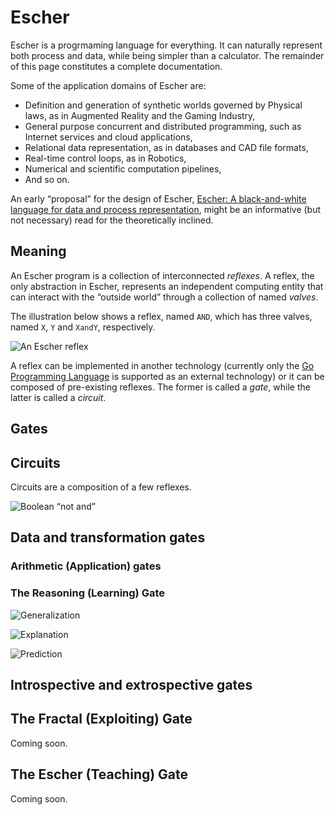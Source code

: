 # Escher

Escher is a progrmaming language for everything. It can naturally represent both process and data,
while being simpler than a calculator. The remainder of this page constitutes a complete documentation.

Some of the application domains of Escher are:

* Definition and generation of synthetic worlds governed by Physical laws, as in Augmented Reality and the Gaming Industry,
* General purpose concurrent and distributed programming, such as Internet services and cloud applications,
* Relational data representation, as in databases and CAD file formats,
* Real-time control loops, as in Robotics,
* Numerical and scientific computation pipelines,
* And so on.

An early “proposal” for the design of Escher, 
[Escher: A black-and-white language for data and process representation](http://www.maymounkov.org/memex/abstract),
might be an informative (but not necessary) read for the theoretically inclined.

## Meaning

An Escher program is a collection of interconnected _reflexes_. A reflex, the only
abstraction in Escher, represents an independent computing entity that can interact
with the “outside world” through a collection of named _valves_.

The illustration below shows a reflex, named `AND`, which has three valves,
named `X`, `Y` and `XandY`, respectively.

![An Escher reflex](https://github.com/gocircuit/escher/raw/master/misc/img/design.png)

A reflex can be implemented in another technology (currently only the 
[Go Programming Language](http://golang.org) is supported
as an external technology) or it can be composed of pre-existing reflexes.
The former is called a _gate_, while the latter is called a _circuit_.

## Gates

## Circuits

Circuits are a composition of a few reflexes. 

![Boolean “not and”](https://github.com/gocircuit/escher/raw/master/misc/img/circuit.png)


## Data and transformation gates

### Arithmetic (Application) gates

### The Reasoning (Learning) Gate

![Generalization](https://github.com/gocircuit/escher/raw/master/misc/img/generalization.png)

![Explanation](https://github.com/gocircuit/escher/raw/master/misc/img/explanation.png)

![Prediction](https://github.com/gocircuit/escher/raw/master/misc/img/prediction.png)

## Introspective and extrospective gates

## The Fractal (Exploiting) Gate

Coming soon.

## The Escher (Teaching) Gate

Coming soon.
